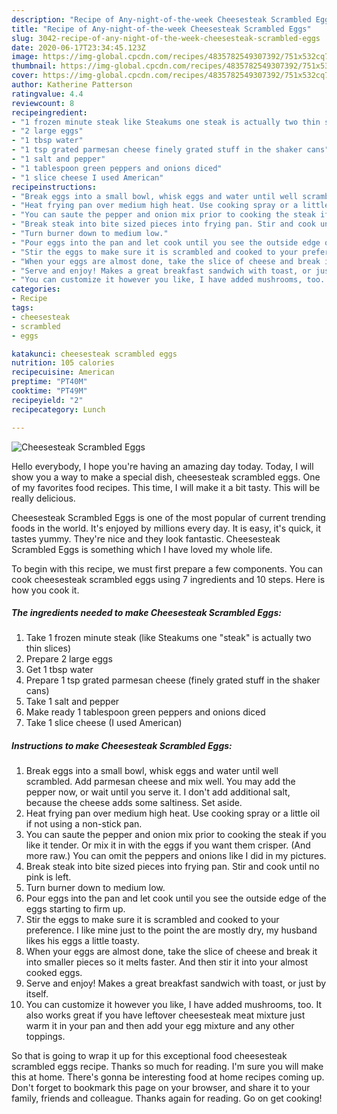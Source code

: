 ```yaml
---
description: "Recipe of Any-night-of-the-week Cheesesteak Scrambled Eggs"
title: "Recipe of Any-night-of-the-week Cheesesteak Scrambled Eggs"
slug: 3042-recipe-of-any-night-of-the-week-cheesesteak-scrambled-eggs
date: 2020-06-17T23:34:45.123Z
image: https://img-global.cpcdn.com/recipes/4835782549307392/751x532cq70/cheesesteak-scrambled-eggs-recipe-main-photo.jpg
thumbnail: https://img-global.cpcdn.com/recipes/4835782549307392/751x532cq70/cheesesteak-scrambled-eggs-recipe-main-photo.jpg
cover: https://img-global.cpcdn.com/recipes/4835782549307392/751x532cq70/cheesesteak-scrambled-eggs-recipe-main-photo.jpg
author: Katherine Patterson
ratingvalue: 4.4
reviewcount: 8
recipeingredient:
- "1 frozen minute steak like Steakums one steak is actually two thin slices"
- "2 large eggs"
- "1 tbsp water"
- "1 tsp grated parmesan cheese finely grated stuff in the shaker cans"
- "1 salt and pepper"
- "1 tablespoon green peppers and onions diced"
- "1 slice cheese I used American"
recipeinstructions:
- "Break eggs into a small bowl, whisk eggs and water until well scrambled. Add parmesan cheese and mix well. You may add the pepper now, or wait until you serve it.  I don&#39;t add additional salt, because the cheese adds some saltiness. Set aside."
- "Heat frying pan over medium high heat. Use cooking spray or a little oil if not using a non-stick pan."
- "You can saute the pepper and onion mix prior to cooking the steak if you like it tender. Or mix it in with the eggs if you want them crisper. (And more raw.) You can omit the peppers and onions like I did in my pictures."
- "Break steak into bite sized pieces into frying pan. Stir and cook until no pink is left."
- "Turn burner down to medium low."
- "Pour eggs into the pan and let cook until you see the outside edge of the eggs starting to firm up."
- "Stir the eggs to make sure it is scrambled and cooked to your preference. I like mine just to the point the are mostly dry, my husband likes his eggs a little toasty."
- "When your eggs are almost done, take the slice of cheese and break it into smaller pieces so it melts faster. And then stir it into your almost cooked eggs."
- "Serve and enjoy! Makes a great breakfast sandwich with toast, or just by itself."
- "You can customize it however you like, I have added mushrooms, too. It also works great if you have leftover cheesesteak meat mixture just warm it in your pan and then add your egg mixture and any other toppings."
categories:
- Recipe
tags:
- cheesesteak
- scrambled
- eggs

katakunci: cheesesteak scrambled eggs 
nutrition: 105 calories
recipecuisine: American
preptime: "PT40M"
cooktime: "PT49M"
recipeyield: "2"
recipecategory: Lunch

---
```



![Cheesesteak Scrambled Eggs](https://img-global.cpcdn.com/recipes/4835782549307392/751x532cq70/cheesesteak-scrambled-eggs-recipe-main-photo.jpg)

Hello everybody, I hope you're having an amazing day today. Today, I will show you a way to make a special dish, cheesesteak scrambled eggs. One of my favorites food recipes. This time, I will make it a bit tasty. This will be really delicious.



Cheesesteak Scrambled Eggs is one of the most popular of current trending foods in the world. It's enjoyed by millions every day. It is easy, it's quick, it tastes yummy. They're nice and they look fantastic. Cheesesteak Scrambled Eggs is something which I have loved my whole life.


To begin with this recipe, we must first prepare a few components. You can cook cheesesteak scrambled eggs using 7 ingredients and 10 steps. Here is how you cook it.

<!--inarticleads1-->

##### The ingredients needed to make Cheesesteak Scrambled Eggs:

1. Take 1 frozen minute steak (like Steakums one &#34;steak&#34; is actually two thin slices)
1. Prepare 2 large eggs
1. Get 1 tbsp water
1. Prepare 1 tsp grated parmesan cheese (finely grated stuff in the shaker cans)
1. Take 1 salt and pepper
1. Make ready 1 tablespoon green peppers and onions diced
1. Take 1 slice cheese (I used American)




<!--inarticleads2-->

##### Instructions to make Cheesesteak Scrambled Eggs:

1. Break eggs into a small bowl, whisk eggs and water until well scrambled. Add parmesan cheese and mix well. You may add the pepper now, or wait until you serve it.  I don&#39;t add additional salt, because the cheese adds some saltiness. Set aside.
1. Heat frying pan over medium high heat. Use cooking spray or a little oil if not using a non-stick pan.
1. You can saute the pepper and onion mix prior to cooking the steak if you like it tender. Or mix it in with the eggs if you want them crisper. (And more raw.) You can omit the peppers and onions like I did in my pictures.
1. Break steak into bite sized pieces into frying pan. Stir and cook until no pink is left.
1. Turn burner down to medium low.
1. Pour eggs into the pan and let cook until you see the outside edge of the eggs starting to firm up.
1. Stir the eggs to make sure it is scrambled and cooked to your preference. I like mine just to the point the are mostly dry, my husband likes his eggs a little toasty.
1. When your eggs are almost done, take the slice of cheese and break it into smaller pieces so it melts faster. And then stir it into your almost cooked eggs.
1. Serve and enjoy! Makes a great breakfast sandwich with toast, or just by itself.
1. You can customize it however you like, I have added mushrooms, too. It also works great if you have leftover cheesesteak meat mixture just warm it in your pan and then add your egg mixture and any other toppings.




So that is going to wrap it up for this exceptional food cheesesteak scrambled eggs recipe. Thanks so much for reading. I'm sure you will make this at home. There's gonna be interesting food at home recipes coming up. Don't forget to bookmark this page on your browser, and share it to your family, friends and colleague. Thanks again for reading. Go on get cooking!
